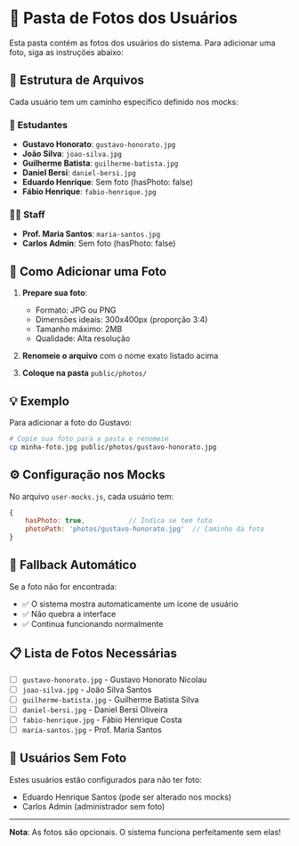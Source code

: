# 📸 Pasta de Fotos dos Usuários

Esta pasta contém as fotos dos usuários do sistema. Para adicionar uma foto, siga as instruções abaixo:

## 📁 Estrutura de Arquivos

Cada usuário tem um caminho específico definido nos mocks:

### 🎒 **Estudantes**
- **Gustavo Honorato**: `gustavo-honorato.jpg`
- **João Silva**: `joao-silva.jpg`
- **Guilherme Batista**: `guilherme-batista.jpg`
- **Daniel Bersi**: `daniel-bersi.jpg`
- **Eduardo Henrique**: Sem foto (hasPhoto: false)
- **Fábio Henrique**: `fabio-henrique.jpg`

### 👨‍🏫 **Staff**
- **Prof. Maria Santos**: `maria-santos.jpg`
- **Carlos Admin**: Sem foto (hasPhoto: false)

## 🔧 Como Adicionar uma Foto

1. **Prepare sua foto**:
   - Formato: JPG ou PNG
   - Dimensões ideais: 300x400px (proporção 3:4)
   - Tamanho máximo: 2MB
   - Qualidade: Alta resolução

2. **Renomeie o arquivo** com o nome exato listado acima

3. **Coloque na pasta** `public/photos/`

## 💡 Exemplo

Para adicionar a foto do Gustavo:
```bash
# Copie sua foto para a pasta e renomeie
cp minha-foto.jpg public/photos/gustavo-honorato.jpg
```

## ⚙️ Configuração nos Mocks

No arquivo `user-mocks.js`, cada usuário tem:
```javascript
{
    hasPhoto: true,           // Indica se tem foto
    photoPath: 'photos/gustavo-honorato.jpg'  // Caminho da foto
}
```

## 🔄 Fallback Automático

Se a foto não for encontrada:
- ✅ O sistema mostra automaticamente um ícone de usuário
- ✅ Não quebra a interface
- ✅ Continua funcionando normalmente

## 📋 Lista de Fotos Necessárias

- [ ] `gustavo-honorato.jpg` - Gustavo Honorato Nicolau
- [ ] `joao-silva.jpg` - João Silva Santos  
- [ ] `guilherme-batista.jpg` - Guilherme Batista Silva
- [ ] `daniel-bersi.jpg` - Daniel Bersi Oliveira
- [ ] `fabio-henrique.jpg` - Fábio Henrique Costa
- [ ] `maria-santos.jpg` - Prof. Maria Santos

## 🚫 Usuários Sem Foto

Estes usuários estão configurados para não ter foto:
- Eduardo Henrique Santos (pode ser alterado nos mocks)
- Carlos Admin (administrador sem foto)

---

**Nota**: As fotos são opcionais. O sistema funciona perfeitamente sem elas! 